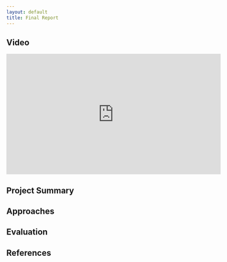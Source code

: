 ```yaml
---
layout: default
title: Final Report
---
```


## Video
<iframe width="560" height="315" src="https://www.youtube.com/embed/X4DgzqaTSnk?rel=0" frameborder="0" allow="accelerometer; autoplay; encrypted-media; gyroscope; picture-in-picture" allowfullscreen></iframe>

## Project Summary


## Approaches


## Evaluation


## References
